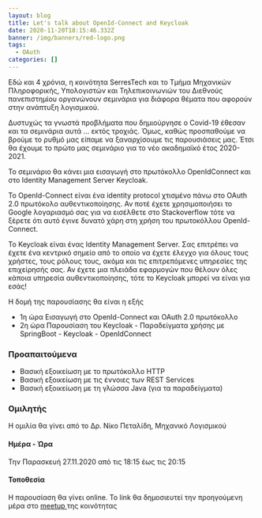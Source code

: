 ```yaml
---
layout: blog
title: Let's talk about OpenId-Connect and Keycloak
date: 2020-11-20T18:15:46.332Z
banner: /img/banners/red-logo.png
tags:
  - OAuth
categories: []
---
```

Εδώ και 4 χρόνια, η κοινότητα SerresTech και το Τμήμα Μηχανικών Πληροφορικής, Υπολογιστών και Τηλεπικοινωνιών του Διεθνούς πανεπιστημίου οργανώνουν σεμινάρια για διάφορα θέματα που αφορούν στην ανάπτυξη λογισμικού.

Δυστυχώς τα γνωστά προβλήματα που δημιούργησε ο Covid-19 έθεσαν και τα σεμινάρια αυτά ... εκτός τροχιάς. Όμως, καθώς προσπαθούμε να βρούμε το ρυθμό μας είπαμε να ξαναρχίσουμε τις παρουσιάσεις μας. Έτσι θα έχουμε το πρώτο μας σεμινάριο για το νέο ακαδημαϊκό έτος 2020-2021.

Το σεμινάριο θα κάνει μια εισαγωγή στο πρωτόκολλο OpenIdConnect και στο Identity Management Server Keycloak.

To OpenId-Connect είναι ένα identity protocol χτισμένο πάνω στο OAuth 2.0 πρωτόκολο αυθεντικοποίησης. Αν ποτέ έχετε χρησιμοποιήσει το Google λογαριασμό σας για να εισέλθετε στο Stackoverflow τότε να ξέρετε ότι αυτό έγινε δυνατό χάρη στη χρήση του πρωτοκόλλου OpenId-Connect.

To Keycloak είναι ένας Identity Management Server. Σας επιτρέπει να έχετε ένα κεντρικό σημείο από το οποίο να έχετε έλεγχο για όλους τους χρήστες, τους ρόλους τους, ακόμα και τις επιτρεπόμενες υπηρεσίες της επιχείρησής σας. Αν έχετε μια πλειάδα εφαρμογών που θέλουν όλες κάποια υπηρεσία αυθεντικοποίησης, τότε το Keycloak μπορεί να είναι για εσάς!

Η δομή της παρουσίασης θα είναι η εξής

* 1η ώρα Εισαγωγή στο OpenId-Connect και OAuth 2.0 πρωτόκολλο
* 2η ώρα Παρουσίαση του Keycloak - Παραδείγματα χρήσης με SpringBoot - Keycloak - OpenIdConnect

### Προαπαιτούμενα

* Bασική εξοικείωση με το πρωτόκολλο HTTP
* Bασική εξοικείωση με τις έννοιες των REST Services
* Βασική εξοικείωση με τη γλώσσα Java (για τα παραδείγματα)

### Ομιλητής

Η ομιλία θα γίνει από το Δρ. Νίκο Πεταλίδη, Μηχανικό Λογισμικού

#### Ημέρα - Ώρα

Την Παρασκευή 27.11.2020 από τις 18:15 έως τις 20:15

#### Τοποθεσία

Η παρουσίαση θα γίνει online. Το link θα δημοσιευτεί την προηγούμενη μέρα στο [meetup ](https://www.meetup.com/Serrai-Software-Development-Meetup/events/274715973/)της κοινότητας